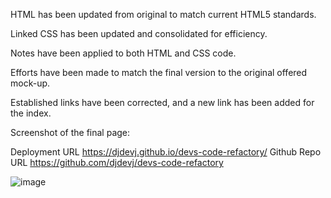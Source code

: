 HTML has been updated from original to match current HTML5 standards.

Linked CSS has been updated and consolidated for efficiency.

Notes have been applied to both HTML and CSS code.

Efforts have been made to match the final version to the original offered mock-up.

Established links have been corrected, and a new link has been added for the index.


Screenshot of the final page:

Deployment URL https://djdevj.github.io/devs-code-refactory/ Github Repo URL https://github.com/djdevj/devs-code-refactory

![image](https://user-images.githubusercontent.com/120237391/208032338-9345922a-6998-477f-ad53-0add3f42b81d.png)
